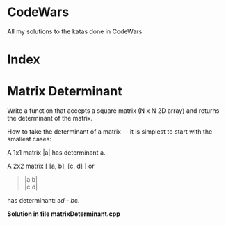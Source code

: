 # CodeWars
All my solutions to the katas done in CodeWars

# Index


# Matrix Determinant
Write a function that accepts a square matrix (N x N 2D array) and returns the determinant of the matrix.

How to take the determinant of a matrix -- it is simplest to start with the smallest cases:

A 1x1 matrix |a| has determinant a.

A 2x2 matrix [ [a, b], [c, d] ] or

>|a  b|<br>
>|c  d|

has determinant: a*d - b*c.

**Solution in file matrixDeterminant.cpp**